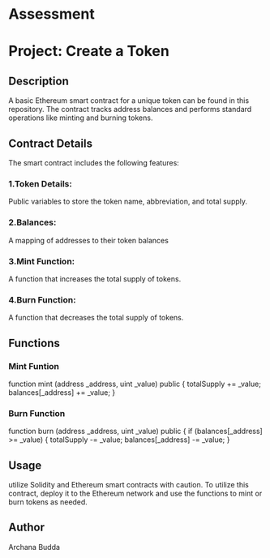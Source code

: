 # Assessment
# Project: Create a Token
## Description
A basic Ethereum smart contract for a unique token can be found in this repository. The contract tracks address balances and performs standard operations like minting and burning tokens.
## Contract Details
The smart contract includes the following features:
### 1.Token Details:
Public variables to store the token name, abbreviation, and total supply.
### 2.Balances:
A mapping of addresses to their token balances
### 3.Mint Function:
A function that increases the total supply of tokens.
### 4.Burn Function:
A function that decreases the total supply of tokens.
## Functions
### Mint Funtion
function mint (address _address, uint _value) public {
        totalSupply += _value;
        balances[_address] += _value;
        }
### Burn Function
function burn (address _address, uint _value) public {
        if (balances[_address] >= _value) {
            totalSupply -= _value;
            balances[_address] -= _value;
        }
## Usage
utilize Solidity and Ethereum smart contracts with caution. To utilize this contract, deploy it to the Ethereum network and use the functions to mint or burn tokens as needed.
## Author
Archana Budda
